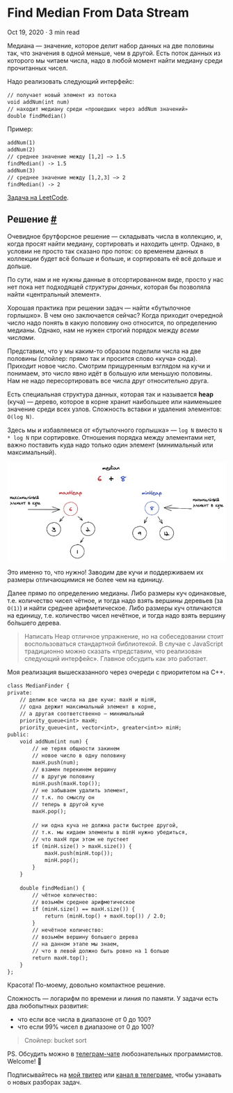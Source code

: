 Find Median From Data Stream
============================

Oct 19, 2020 · 3 min read

Медиана — значение, которое делит набор данных на две половины так, что значения в одной меньше, чем в другой. Есть поток данных из которого мы читаем числа, надо в любой момент найти медиану среди прочитанных чисел.

Надо реализовать следующий интерфейс:

    // получает новый элемент из потока
    void addNum(int num)
    // находит медиану среди «прошедших через addNum значений»
    double findMedian()
    

Пример:

    addNum(1)
    addNum(2)
    // среднее значение между [1,2] –> 1.5
    findMedian() -> 1.5
    addNum(3) 
    // среднее значение между [1,2,3] –> 2
    findMedian() -> 2
    

[Задача на LeetCode](https://leetcode.com/problems/find-median-from-data-stream/).

Решение [#](#решение)
---------------------

Очевидное брутфорсное решение — складывать числа в коллекцию, и, когда просят найти медиану, сортировать и находить центр. Однако, в условии не просто так сказано про поток: со временем данных в коллекции будет всё больше и больше, и сортировать её всё дольше и дольше.

По сути, нам и не нужны данные в отсортированном виде, просто у нас нет пока нет подходящей _структуры данных_, которая бы позволяла найти «центральный элемент».

Хорошая практика при решении задач — найти «бутылочное горлышко». В чем оно заключается сейчас? Когда приходит очередной число надо понять в какую половину оно относится, по определению медианы. Однако, нам не нужен строгий порядок между _всеми числами_.

Представим, что у мы каким-то образом поделили числа на две половины (спойлер: прямо так и просится слово «куча» сюда). Приходит новое число. Смотрим прищуренным взглядом на кучи и понимаем, это число явно идёт в большую или меньшую половины. Нам не надо пересортировать все числа друг относительно друга.

Есть специальная структура данных, которая так и называется **heap** (куча) — дерево, которое в корне хранит наибольшее или наименьшее значение среди всех узлов. Сложность вставки и удаления элементов: `O(log N)`.

Здесь мы и избавляемся от «бутылочного горлышка» — `log N` вместо `N * log N` при сортировке. Отношения порядка между элементами нет, важно поставить куда надо только один элемент (минимальный или максимальный).

![](/images/find-median-from-data-stream--heaps.jpg)

Это именно то, что нужно! Заводим две кучи и поддерживаем их размеры отличающимися не более чем на единицу.

Далее прямо по определению медианы. Либо размеры куч одинаковые, т.е. количество чисел чётное, и тогда надо взять вершины деревьев (за `O(1)`) и найти среднее арифметическое. Либо размеры куч отличаются на единицу, т.е. количество чисел нечётное, и тогда надо взять вершину бо́льшего дерева.

> Написать Heap отличное упражнение, но на собеседовании стоит воспользоваться стандартной библиотекой. В случае с JavaScript традиционно можно сказать «представим, что реализован следующий интерфейс». Главное обсудить как это работает.

Моя реализация вышесказанного через очереди с приоритетом на C++.

    class MedianFinder {
    private:
        // делим все числа на две кучи: maxH и minH,
        // одна держит максимальный элемент в корне,
        // а другая соответственно — минимальный
        priority_queue<int> maxH;
        priority_queue<int, vector<int>, greater<int>> minH;
    public:
        void addNum(int num) {
            // не теряя общности закинем
            // новое число в одну половину
            maxH.push(num);
            // взамен перекинем вершину
            // в другую половину
            minH.push(maxH.top());
            // не забываем удалить элемент,
            // т.к. по смыслу он
            // теперь в другой куче
            maxH.pop();
    
            // ни одна куча не должна расти быстрее другой,
            // т.к. мы кидаем элементы в minH нужно убедиться,
            // что maxH при этом не пустеет
            if (minH.size() > maxH.size()) {
                maxH.push(minH.top());
                minH.pop();
            }
        }
        
        double findMedian() {
            // чётное количество:
            // возьмём среднее арифметическое
            if (minH.size() == maxH.size()) {
                return (minH.top() + maxH.top()) / 2.0;
            }
            // нечётное количество:
            // возьмём вершину большего дерева
            // на данном этапе мы знаем,
            // что в левой должно быть ровно на 1 больше
            return maxH.top();
        }
    };
    

Красота! По-моему, довольно компактное решение.

Сложность — логарифм по времени и линия по памяти. У задачи есть два любопытных развития:

*   что если все числа в диапазоне от 0 до 100?
*   что если 99% чисел в диапазоне от 0 до 100?

> Спойлер: bucket sort

PS. Обсудить можно в [телеграм-чате](https://t.me/ctci_chat_ru) любознательных программистов. Welcome! 🤗

Подписывайтесь на [мой твитер](https://twitter.com/vitkarpov) или [канал в телеграме](https://t.me/coding_interviews), чтобы узнавать о новых разборах задач.